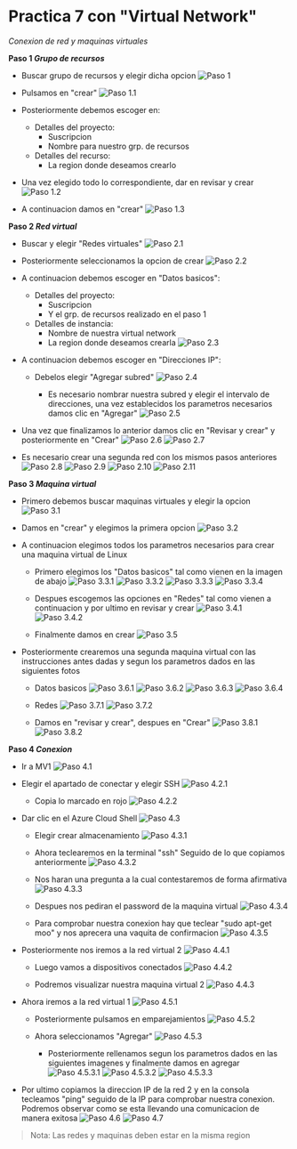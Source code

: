 # Practica 7 con "Virtual Network"

*Conexion de red y maquinas virtuales*

**Paso 1 _Grupo de recursos_**
- Buscar grupo de recursos y elegir dicha opcion
![Paso 1](/imagenes/img_1.png)

- Pulsamos en "crear"
![Paso 1.1](/imagenes/img_1_1.png)

- Posteriormente debemos escoger en:
    - Detalles del proyecto:
      - Suscripcion
      - Nombre para nuestro grp. de recursos
    - Detalles del recurso:
      - La region donde deseamos crearlo
- Una vez elegido todo lo correspondiente, dar en revisar y crear
![Paso 1.2](/imagenes/img_1_2.png)

- A continuacion damos en "crear"
  ![Paso 1.3](/imagenes/img_1_3.png)


**Paso 2 _Red virtual_**
- Buscar y elegir "Redes virtuales"
 ![Paso 2.1](/imagenes/img2_1.png)

- Posteriormente seleccionamos la opcion de crear
 ![Paso 2.2](/imagenes/img2_2.png)

- A continuacion debemos escoger en "Datos basicos":
    - Detalles del proyecto:
      - Suscripcion
      - Y el grp. de recursos realizado en el paso 1
    - Detalles de instancia:
      - Nombre de nuestra virtual network
      - La region donde deseamos crearla
![Paso 2.3](/imagenes/img2_3.png)

- A continuacion debemos escoger en "Direcciones IP":
    - Debelos elegir "Agregar subred"
  ![Paso 2.4](/imagenes/img2_4.png)

       - Es necesario nombrar nuestra subred y elegir el intervalo de direcciones, una vez establecidos los parametros necesarios damos clic en "Agregar"
        ![Paso 2.5](/imagenes/img2_5.png)

- Una vez que finalizamos lo anterior damos clic en "Revisar y crear" y posteriormente en "Crear"
  ![Paso 2.6](/imagenes/img2_6.png)
  ![Paso 2.7](/imagenes/img2_7.png)

- Es necesario crear una segunda red con los mismos pasos anteriores
  ![Paso 2.8](/imagenes/img2_8.png)
  ![Paso 2.9](/imagenes/img2_9.png)
  ![Paso 2.10](/imagenes/img2_6.png)
  ![Paso 2.11](/imagenes/img2_7.png)

**Paso 3 _Maquina virtual_**
- Primero debemos buscar maquinas virtuales y elegir la opcion
![Paso 3.1](/imagenes/img4_1.png)

- Damos en "crear" y elegimos la primera opcion
![Paso 3.2](/imagenes/img4_2.png)

- A continuacion elegimos todos los parametros necesarios para crear una maquina virtual de Linux
  - Primero elegimos los "Datos basicos" tal como vienen en la imagen de abajo
    ![Paso 3.3.1](/imagenes/img4_3_1.png)
    ![Paso 3.3.2](/imagenes/img4_3_2.png)
    ![Paso 3.3.3](/imagenes/img4_3_3.png)
    ![Paso 3.3.4](/imagenes/img4_3_4.png)

  - Despues escogemos las opciones en "Redes" tal como vienen a continuacion y por ultimo en revisar y crear
    ![Paso 3.4.1](/imagenes/img4_4_1.png)
    ![Paso 3.4.2](/imagenes/img4_4_2.png)

  - Finalmente damos en crear
    ![Paso 3.5](/imagenes/img2_7.png)

- Posteriormente crearemos una segunda maquina virtual con las instrucciones antes dadas y segun los parametros dados en las siguientes fotos
  - Datos basicos
    ![Paso 3.6.1](/imagenes/img4_5_1.png)
    ![Paso 3.6.2](/imagenes/img4_5_2.png)
    ![Paso 3.6.3](/imagenes/img4_5_2_1.png)
    ![Paso 3.6.4](/imagenes/img4_5_3.png)

  - Redes
    ![Paso 3.7.1](/imagenes/img4_6_1.png)
    ![Paso 3.7.2](/imagenes/img4_6_2.png)

  - Damos en "revisar y crear", despues en "Crear"
    ![Paso 3.8.1](/imagenes/img2_6.png)
    ![Paso 3.8.2](/imagenes/img2_7.png)

**Paso 4 _Conexion_**
- Ir a MV1
![Paso 4.1](/imagenes/img5_1.png)

- Elegir el apartado de conectar y elegir SSH
  ![Paso 4.2.1](/imagenes/img5_2_1.png)

    - Copia lo marcado en rojo
  ![Paso 4.2.2](/imagenes/img5_2_2.png)

- Dar clic en el Azure Cloud Shell
![Paso 4.3](/imagenes/img5_3.png)

  - Elegir crear almacenamiento
  ![Paso 4.3.1](/imagenes/img5_3_1.png)

  - Ahora teclearemos en la terminal "ssh" Seguido de lo que copiamos anteriormente 
  ![Paso 4.3.2](/imagenes/img5_3_2.png)

  - Nos haran una pregunta a la cual contestaremos de forma afirmativa
  ![Paso 4.3.3](/imagenes/img5_3_3.png)

  - Despues nos pediran el password de la maquina virtual
  ![Paso 4.3.4](/imagenes/img5_3_4.png)

  - Para comprobar nuestra conexion hay que teclear "sudo apt-get moo" y nos aprecera una vaquita de confirmacion
  ![Paso 4.3.5](/imagenes/img5_3_5.png)

- Posteriormente nos iremos a la red virtual 2
  ![Paso 4.4.1](/imagenes/img5_4.png)

    - Luego vamos a dispositivos conectados
  ![Paso 4.4.2](/imagenes/img5_4_2.png)

  - Podremos visualizar nuestra maquina virtual 2
  ![Paso 4.4.3](/imagenes/img5_4_3.png)

- Ahora iremos a la red virtual 1
  ![Paso 4.5.1](/imagenes/img5_5.png)

  - Posteriormente pulsamos en emparejamientos
    ![Paso 4.5.2](/imagenes/img5_5_2.png)

  - Ahora seleccionamos "Agregar"
      ![Paso 4.5.3](/imagenes/img5_5_3.png)

    - Posteriormente rellenamos segun los parametros dados en las siguientes imagenes y finalmente damos en agregar
        ![Paso 4.5.3.1](/imagenes/img5_5_4_1.png)
        ![Paso 4.5.3.2](/imagenes/img5_5_4_2.png)
        ![Paso 4.5.3.3](/imagenes/img5_5_4_3.png)

- Por ultimo copiamos la direccion IP de la red 2 y en la consola tecleamos "ping" seguido de la IP para comprobar nuestra conexion. Podremos observar como se esta llevando una comunicacion de manera exitosa
  ![Paso 4.6](/imagenes/img5_6.png)
  ![Paso 4.7](/imagenes/img5_7.png)

>Nota: Las redes y maquinas deben estar en la misma region


